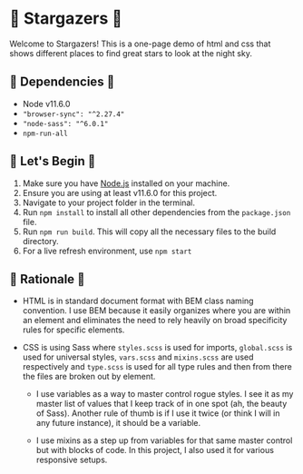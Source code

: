 # :star2: Stargazers :star2:
 Welcome to Stargazers! This is a one-page demo of html and css that shows different places to find great stars to look at the night sky.

 ## :construction: Dependencies :construction:
 - Node v11.6.0
 - `"browser-sync": "^2.27.4"`
 - `"node-sass": "^6.0.1"`
 - `npm-run-all`


 ## :wrench: Let's Begin :wrench:
 1. Make sure you have [Node.js](https://nodejs.org/en/download/) installed on your machine.
 2. Ensure you are using at least v11.6.0 for this project.
 3. Navigate to your project folder in the terminal.
 4. Run `npm install` to install all other dependencies from the `package.json` file.
 5. Run `npm run build`. This will copy all the necessary files to the build directory.
 6. For a live refresh environment, use `npm start`


## :thought_balloon: Rationale :thought_balloon:
- HTML is in standard document format with BEM class naming convention. I use BEM because it easily organizes where you are within an element and eliminates the need to rely heavily on broad specificity rules for specific elements.

- CSS is using Sass where `styles.scss` is used for imports, `global.scss` is used for universal styles, `vars.scss` and `mixins.scss` are used respectively and `type.scss` is used for all type rules and then from there the files are broken out by element.
  - I use variables as a way to master control rogue styles. I see it as my master list of values that I keep track of in one spot (ah, the beauty of Sass). Another rule of thumb is if I use it twice (or think I will in any future instance), it should be a variable.

  - I use mixins as a step up from variables for that same master control but with blocks of code. In this project, I also used it for various responsive setups.
